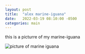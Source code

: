 ```yaml
---
layout: post
title:  "alex marine-iguana"
date:   2022-03-19 08:10:00 -0500
categories: main
---
```


this is a picturre of my marine-iguana

![picture of marine iguana](/birthday-party/alex-marine-iguana-bw.png)
